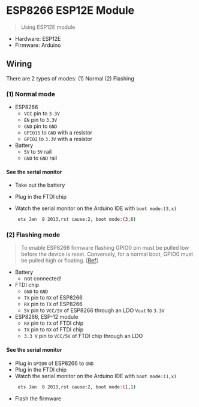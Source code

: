 # ESP8266 ESP12E Module

> Using ESP12E module

- Hardware: ESP12E
- Firmware: Arduino

## Wiring

There are 2 types of modes: (1) Normal (2) Flashing

### (1) Normal mode

- ESP8266
    - `VCC` pin to `3.3V`
    - `EN` pin to `3.3V`
    - `GND` pin to `GND`
    - `GPIO15`	to `GND` with a resistor
    - `GPIO2` to `3.3V` with a resistor
- Battery
    - `5V` to `5V` rail
    - `GND` to `GND` rail

#### See the serial monitor

- Take out the battery
- Plug in the FTDI chip
- Watch the serial monitor on the Arduino IDE with `boot mode:(3,x)`

    ```sh
     ets Jan  8 2013,rst cause:2, boot mode:(3,6)
    ```

### (2) Flashing mode

> To enable ESP8266 firmware flashing GPIO0 pin must be pulled low before the device is reset. Conversely, for a normal boot, GPIO0 must be pulled high or floating. [[Ref](https://nodemcu.readthedocs.io/en/master/en/flash/#putting-device-into-flash-mode)]

- Battery
    - not connected!
- FTDI chip
    - `GND` to `GND`
    - `TX` pin to `RX` of ESP8266
    - `RX` pin to `TX` of ESP8266
    - `5V` pin to `VCC/5V` of ESP8266 through an LDO `Vout` to `3.3V`
- ESP8266, ESP-12 module
    - `RX` pin to `TX` of FTDI chip
    - `TX` pin to `RX` of FTDI chip
    - `3.3 V` pin to `VCC/5V` of FTDI chip through an LDO

#### See the serial monitor

- Plug in `GPIO0` of ESP8266 to `GND`
- Plug in the FTDI chip
- Watch the serial monitor on the Arduino IDE with `boot mode:(1,x)`
    ```sh
     ets Jan  8 2013,rst cause:2, boot mode:(1,1)
    ```
- Flash the firmware

